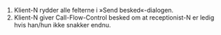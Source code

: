 1. Klient-N rydder alle felterne i »Send besked«-dialogen.
1. Klient-N giver Call-Flow-Control besked om at receptionist-N er ledig hvis han/hun ikke snakker endnu.
